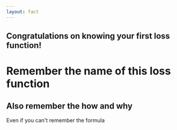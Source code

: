 ```yaml
---
layout: fact
---
```


## <twemoji-party-popper class="animate-pulse" /><twemoji-partying-face class="animate-pulse" /> Congratulations on knowing your first loss function!

# Remember the name of this loss function

## Also remember the how and why

<div class="text-gray-400 italic mt-16 text-xl">
  Even if you can't remember the formula
</div>
